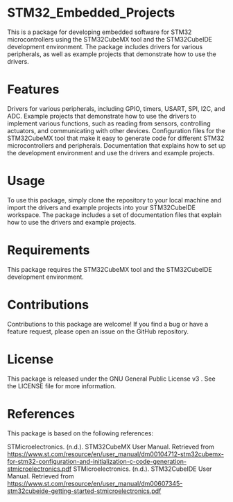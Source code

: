 # STM32_Embedded_Projects

This is a package for developing embedded software for STM32 microcontrollers using the STM32CubeMX tool and the STM32CubeIDE development environment. The package includes drivers for various peripherals, as well as example projects that demonstrate how to use the drivers.

# Features
Drivers for various peripherals, including GPIO, timers, USART, SPI, I2C, and ADC.
Example projects that demonstrate how to use the drivers to implement various functions, such as reading from sensors, controlling actuators, and communicating with other devices.
Configuration files for the STM32CubeMX tool that make it easy to generate code for different STM32 microcontrollers and peripherals.
Documentation that explains how to set up the development environment and use the drivers and example projects.
# Usage
To use this package, simply clone the repository to your local machine and import the drivers and example projects into your STM32CubeIDE workspace. The package includes a set of documentation files that explain how to use the drivers and example projects.

# Requirements
This package requires the STM32CubeMX tool and the STM32CubeIDE development environment.

# Contributions
Contributions to this package are welcome! If you find a bug or have a feature request, please open an issue on the GitHub repository.

# License
This package is released under the GNU General Public License v3 . See the LICENSE file for more information.

# References
This package is based on the following references:

STMicroelectronics. (n.d.). STM32CubeMX User Manual. Retrieved from https://www.st.com/resource/en/user_manual/dm00104712-stm32cubemx-for-stm32-configuration-and-initialization-c-code-generation-stmicroelectronics.pdf
STMicroelectronics. (n.d.). STM32CubeIDE User Manual. Retrieved from https://www.st.com/resource/en/user_manual/dm00607345-stm32cubeide-getting-started-stmicroelectronics.pdf
